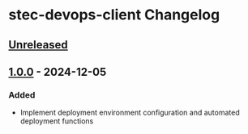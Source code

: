 <!-- Keep a Changelog guide -> https://keepachangelog.com -->

# stec-devops-client Changelog

## [Unreleased]

## [1.0.0] - 2024-12-05

### Added

- Implement deployment environment configuration and automated deployment functions

[Unreleased]: https://github.com/prettycurious/stec-devops-client/compare/v1.0.0...HEAD
[1.0.0]: https://github.com/prettycurious/stec-devops-client/commits/v1.0.0
